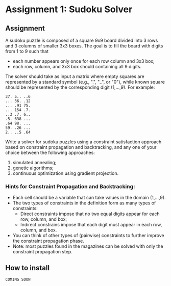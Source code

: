 # Assignment 1: Sudoku Solver

## Assignment

A sudoku puzzle is composed of a square 9x9 board divided into 3 rows and 3 columns of smaller 3x3 boxes. The goal is to fill the board with digits from 1 to 9 such that
- each number appears only once for each row column and 3x3 box;
- each row, column, and 3x3 box should containing all 9 digits.

The solver should take as input a matrix where empty squares are represented by a standard symbol (e.g., ".", "_", or "0"), while known square should be represented by the corresponding digit (1,...,9). For example:

```
37. 5.. ..6  
... 36. .12  
... .91 75.  
... 154 .7.  
..3 .7. 6..  
.5. 638 ...  
.64 98. ...  
59. .26 ...  
2.. ..5 .64
```

Write a solver for sudoku puzzles using a constraint satisfaction approach based on constraint propagation and backtracking, and any one of your choice between the following approaches:
1. simulated annealing;
2. genetic algorithms;
3. continuous optimization using gradient projection.


### Hints for Constraint Propagation and Backtracking:

- Each cell should be a variable that can take values in the domain (1,...,9).
- The two types of constraints in the definition form as many types of constraints:
  - Direct constraints impose that no two equal digits appear for each row, column, and box;
  - Indirect constrains impose that each digit must appear in each row, column, and box.
- You can think of other types of (pairwise) constraints to further improve the constraint propagation phase.
- Note: most puzzles found in the magazines can be solved with only the constraint propagation step.


## How to install

`COMING SOON`